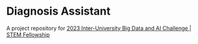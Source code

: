 # Diagnosis Assistant
A project repository for [2023 Inter-University Big Data and AI Challenge | STEM Fellowship](https://stemfellowship.org/national-inter-university-big-data-and-ai-challenge-2023)
